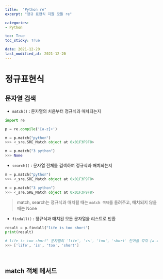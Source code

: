 ```yaml
---
title:  "Python re"
excerpt: "정규 표현식 지원 모듈 re"

categories:
- Python

toc: True
toc_sticky: True

date: 2021-12-20
last_modified_at: 2021-12-20
---
```


# 정규표현식

## 문자열 검색

- `match()` : 문자열의 처음부터 정규식과 매치되는지

```python
import re

p = re.compile('[a-z]+')

m = p.match("python")
>>> <_sre.SRE_Match object at 0x01F3F9F8>

m = p.match("3 python")
>>> None
```

- `search()` : 문자열 전체를 검색하여 정규식과 매치되는지

```python
m = p.match("python")
>>> <_sre.SRE_Match object at 0x01F3F9F8>

m = p.match("3 python")
>>> <_sre.SRE_Match object at 0x01F3F9F8>
```

> match, search는 정규식과 매치될 때는 `match 객체`를 돌려주고, 매치되지 않을 때는 None

- `findall()` : 정규식과 매치된 모든 문자열을 리스트로 반환

```python
result = p.findall("life is too short")
print(result)

# life is too short" 문자열의 'life', 'is', 'too', 'short' 단어를 각각 [a-z]+ 정규식과 매치해서 리스트로
>>> ['life', 'is', 'too', 'short']
```

<br>

## match 객체 메서드

